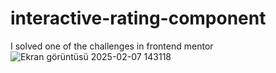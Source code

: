 # interactive-rating-component
I solved one of the challenges in frontend mentor
![Ekran görüntüsü 2025-02-07 143118](https://github.com/user-attachments/assets/6faf7028-5b53-4abd-9c38-7a52abe771a2)
